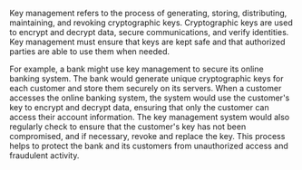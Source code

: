 Key management refers to the process of generating, storing, distributing, maintaining, and revoking cryptographic keys. Cryptographic keys are used to encrypt and decrypt data, secure communications, and verify identities. Key management must ensure that keys are kept safe and that authorized parties are able to use them when needed.

For example, a bank might use key management to secure its online banking system. The bank would generate unique cryptographic keys for each customer and store them securely on its servers. When a customer accesses the online banking system, the system would use the customer's key to encrypt and decrypt data, ensuring that only the customer can access their account information. The key management system would also regularly check to ensure that the customer's key has not been compromised, and if necessary, revoke and replace the key. This process helps to protect the bank and its customers from unauthorized access and fraudulent activity.